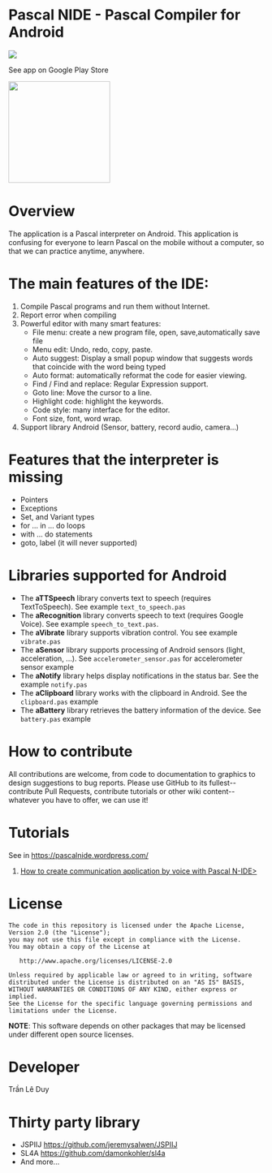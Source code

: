 # Pascal NIDE - Pascal Compiler for Android

<img src="https://github.com/tranleduy2000/pascalnide/blob/master/art/wall2..png">

See app on Google Play Store

<a href="https://play.google.com/store/apps/details?id=com.duy.pascal.compiler">
<img src="https://play.google.com/intl/en_us/badges/images/generic/en_badge_web_generic.png" width = 200/>
</a>

# Overview

The application is a Pascal interpreter on Android. This application is confusing for everyone to learn Pascal on the mobile without a computer, so that we can practice anytime, anywhere.

# The main features of the IDE:

  1. Compile Pascal programs and run them without Internet.
  2. Report error when compiling
  3. Powerful editor with many smart features: 
	    * File menu: create a new program file, open, save,automatically save file
	    * Menu edit: Undo, redo, copy, paste.
	    * Auto suggest: Display a small popup window that suggests words that coincide with the word being typed
	    * Auto format: automatically reformat the code for easier viewing.
	    * Find / Find and replace: Regular Expression support.
	    * Goto line: Move the cursor to a line.
	    * Highlight code: highlight the keywords.
	    * Code style: many interface for the editor.
	    * Font size, font, word wrap.
  4. Support library Android (Sensor, battery, record audio, camera...)
	
# Features that the interpreter is missing

- Pointers
- Exceptions
- Set, and Variant types
- for ... in ... do loops
- with ... do statements
- goto, label (it will never supported)
	
# Libraries supported for Android

- The **aTTSpeech** library converts text to speech (requires TextToSpeech). See example `text_to_speech.pas`
- The **aRecognition** library converts speech to text (requires Google Voice). See example `speech_to_text.pas`.
- The **aVibrate** library supports vibration control. You see example `vibrate.pas`
- The **aSensor** library supports processing of Android sensors (light, acceleration, ...). See `accelerometer_sensor.pas` for accelerometer sensor example
- The **aNotify** library helps display notifications in the status bar. See the example `notify.pas`
- The **aClipboard** library works with the clipboard in Android. See the `clipboard.pas` example
- The **aBattery** library retrieves the battery information of the device. See `battery.pas` example

# How to contribute

All contributions are welcome, from code to documentation to graphics to design suggestions to bug reports. Please use GitHub to its fullest-- contribute Pull Requests, contribute tutorials or other wiki content-- whatever you have to offer, we can use it!

# Tutorials

See in https://pascalnide.wordpress.com/
  1. <a href="https://pascalnide.wordpress.com/2017/05/01/tao-ung-dung-giao-tiep-bang-giong-noi-voi-pascal-n-ide/">How to create communication application by voice with Pascal N-IDE></a>
  
# License
	The code in this repository is licensed under the Apache License, Version 2.0 (the "License");
	you may not use this file except in compliance with the License.
	You may obtain a copy of the License at

	   http://www.apache.org/licenses/LICENSE-2.0

	Unless required by applicable law or agreed to in writing, software
	distributed under the License is distributed on an "AS IS" BASIS,
	WITHOUT WARRANTIES OR CONDITIONS OF ANY KIND, either express or implied.
	See the License for the specific language governing permissions and
	limitations under the License.
**NOTE**: This software depends on other packages that may be licensed under different open source licenses.

# Developer 
 Trần Lê Duy
 
# Thirty party library
   * JSPIIJ https://github.com/jeremysalwen/JSPIIJ
   * SL4A https://github.com/damonkohler/sl4a
   * And more...
